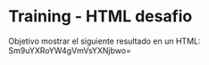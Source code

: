 # Training - HTML desafio

Objetivo mostrar el siguiente resultado en un HTML:
Sm9uYXRoYW4gVmVsYXNjbwo=

